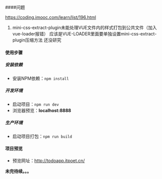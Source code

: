 ####问题

https://coding.imooc.com/learn/list/196.html

1. mini-css-extract-plugin未能处理VUE文件内的样式打包到公共文件（加入vue-loader报错）
应该是VUE-LOADER里面要单独设置mini-css-extract-plugin压缩方法 还没研究

#### 使用步骤

##### 安装依赖
- 安装NPM依赖：`npm install`


##### 开发环境
- 启动项目：`npm run dev`
- 浏览器预览：__localhost:8888__


##### 生产环境
- 启动项目打包：`npm run build`


#### 项目预览
- 预览网址：http://todoapp.itpoet.cn/

**未完待续。。。**
